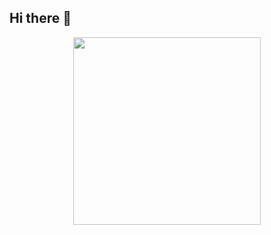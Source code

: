 ## Hi there 👋
<div id="header" align="center">
<img src='https://media1.tenor.com/m/Bw9awAhrxHwAAAAd/nero-labrador.gif' width='300'/>
</div>
<![ariori11's Stats](https://github-readme-stats.vercel.app/api?username=ariori11&theme=cobalt&show_icons=true&hide_border=false&count_private=true)>
